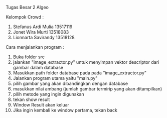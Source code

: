 Tugas Besar 2 Algeo

Kelompok Crowd :
1. Stefanus Ardi Mulia 13517119
2. Jonet Wira Murti 13518083
3. Lionnarta Savirandy 13518128

Cara menjalankan program :
1. Buka folder src
2. jalankan "image_extractor.py" untuk menyimpan vektor descriptor
   dari gambar dalam database
3. Masukkan path folder database pada pada "image_extractor.py"
4. Jalankan program utama yaitu "main.py"
5. pilih gambar yang akan dibandingkan dengan database
6. masukkan nilai ambang (jumlah gambar termirip yang akan ditampilkan)
7. pilih metode yang ingin digunakan
8. tekan show result
9. Window Result akan keluar
10. Jika ingin kembali ke window pertama, tekan back